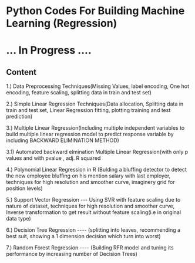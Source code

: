 # Python Codes For Building Machine Learning (Regression)  

# ... In Progress ....
  

## Content

1.) Data Preprocessing Techniques(Missing Values, label encoding, One hot encoding, feature scaling, splitting data in train and test set)  
  
2.) Simple Linear Regression Techniques(Data allocation, Splitting data in train and test set, Linear Regression fitting, plotting training and test prediction)  
  
3.) Multiple Linear Regression(Including multiple independent variables to build multiple linear regression model to predict response variable by including BACKWARD ELIMINATION METHOD)  
  
3.1) Automated backward elmination Multiple Linear Regression(with only p values and with pvalue , adj. R squared  
  
4.) Polynomial Linear Regression in R (Bulding a bluffing detector to detect the new employee bluffing on his mention salary with last employer, techniques for high resolution and smoother curve, imaginery grid for position levels)  
  
5.) Support Vector Regression --- Using SVR with feature scaling due to nature of dataset, techniques for high resolution and smoother curve, Inverse transformation to get result without feature scaling(i.e in original data type)  
  
6.) Decision Tree Regression ---- (splitting into leaves, recommending a best suit, showing a 1 dimension decision which turn into worst) 
  
7.) Random Forest Regression ---- (Building RFR model and tuning its performance by increasing number of Decision Trees)  
